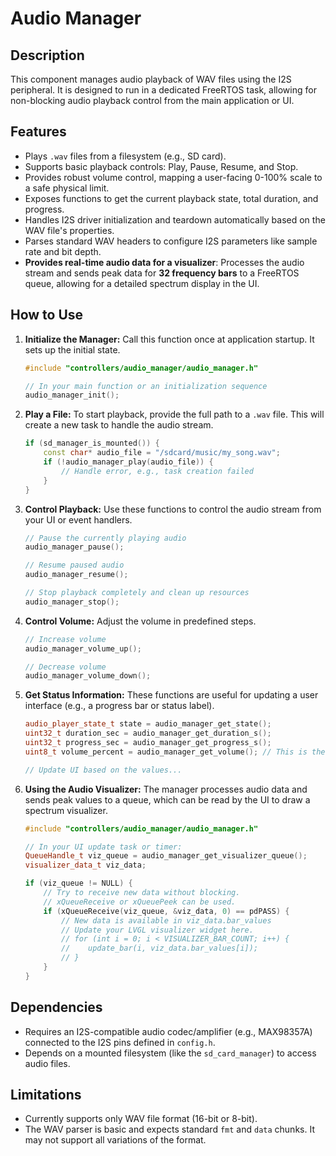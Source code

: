 # Audio Manager

## Description
This component manages audio playback of WAV files using the I2S peripheral. It is designed to run in a dedicated FreeRTOS task, allowing for non-blocking audio playback control from the main application or UI.

## Features
-   Plays `.wav` files from a filesystem (e.g., SD card).
-   Supports basic playback controls: Play, Pause, Resume, and Stop.
-   Provides robust volume control, mapping a user-facing 0-100% scale to a safe physical limit.
-   Exposes functions to get the current playback state, total duration, and progress.
-   Handles I2S driver initialization and teardown automatically based on the WAV file's properties.
-   Parses standard WAV headers to configure I2S parameters like sample rate and bit depth.
-   **Provides real-time audio data for a visualizer**: Processes the audio stream and sends peak data for **32 frequency bars** to a FreeRTOS queue, allowing for a detailed spectrum display in the UI.

## How to Use

1.  **Initialize the Manager:**
    Call this function once at application startup. It sets up the initial state.
    ```cpp
    #include "controllers/audio_manager/audio_manager.h"
    
    // In your main function or an initialization sequence
    audio_manager_init();
    ```

2.  **Play a File:**
    To start playback, provide the full path to a `.wav` file. This will create a new task to handle the audio stream.
    ```cpp
    if (sd_manager_is_mounted()) {
        const char* audio_file = "/sdcard/music/my_song.wav";
        if (!audio_manager_play(audio_file)) {
            // Handle error, e.g., task creation failed
        }
    }
    ```

3.  **Control Playback:**
    Use these functions to control the audio stream from your UI or event handlers.
    ```cpp
    // Pause the currently playing audio
    audio_manager_pause();
    
    // Resume paused audio
    audio_manager_resume();
    
    // Stop playback completely and clean up resources
    audio_manager_stop();
    ```

4.  **Control Volume:**
    Adjust the volume in predefined steps.
    ```cpp
    // Increase volume
    audio_manager_volume_up();
    
    // Decrease volume
    audio_manager_volume_down();
    ```

5.  **Get Status Information:**
    These functions are useful for updating a user interface (e.g., a progress bar or status label).
    ```cpp
    audio_player_state_t state = audio_manager_get_state();
    uint32_t duration_sec = audio_manager_get_duration_s();
    uint32_t progress_sec = audio_manager_get_progress_s();
    uint8_t volume_percent = audio_manager_get_volume(); // This is the internal physical value

    // Update UI based on the values...
    ```

6.  **Using the Audio Visualizer:**
    The manager processes audio data and sends peak values to a queue, which can be read by the UI to draw a spectrum visualizer.
    ```cpp
    #include "controllers/audio_manager/audio_manager.h"

    // In your UI update task or timer:
    QueueHandle_t viz_queue = audio_manager_get_visualizer_queue();
    visualizer_data_t viz_data;

    if (viz_queue != NULL) {
        // Try to receive new data without blocking. 
        // xQueueReceive or xQueuePeek can be used.
        if (xQueueReceive(viz_queue, &viz_data, 0) == pdPASS) {
            // New data is available in viz_data.bar_values
            // Update your LVGL visualizer widget here.
            // for (int i = 0; i < VISUALIZER_BAR_COUNT; i++) {
            //    update_bar(i, viz_data.bar_values[i]);
            // }
        }
    }
    ```

## Dependencies
-   Requires an I2S-compatible audio codec/amplifier (e.g., MAX98357A) connected to the I2S pins defined in `config.h`.
-   Depends on a mounted filesystem (like the `sd_card_manager`) to access audio files.

## Limitations
-   Currently supports only WAV file format (16-bit or 8-bit).
-   The WAV parser is basic and expects standard `fmt` and `data` chunks. It may not support all variations of the format.